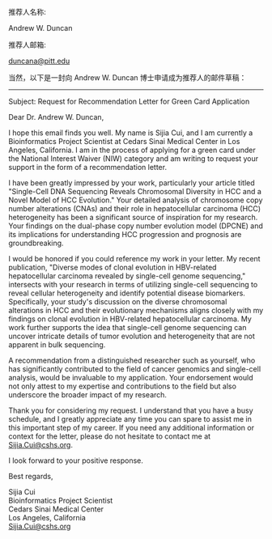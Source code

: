 
推荐人名称:


Andrew W. Duncan

推荐人邮箱:

duncana@pitt.edu

当然，以下是一封向 Andrew W. Duncan 博士申请成为推荐人的邮件草稿：

---

Subject: Request for Recommendation Letter for Green Card Application

Dear Dr. Andrew W. Duncan,

I hope this email finds you well. My name is Sijia Cui, and I am currently a Bioinformatics Project Scientist at Cedars Sinai Medical Center in Los Angeles, California. I am in the process of applying for a green card under the National Interest Waiver (NIW) category and am writing to request your support in the form of a recommendation letter.

I have been greatly impressed by your work, particularly your article titled "Single-Cell DNA Sequencing Reveals Chromosomal Diversity in HCC and a Novel Model of HCC Evolution." Your detailed analysis of chromosome copy number alterations (CNAs) and their role in hepatocellular carcinoma (HCC) heterogeneity has been a significant source of inspiration for my research. Your findings on the dual-phase copy number evolution model (DPCNE) and its implications for understanding HCC progression and prognosis are groundbreaking.

I would be honored if you could reference my work in your letter. My recent publication, "Diverse modes of clonal evolution in HBV-related hepatocellular carcinoma revealed by single-cell genome sequencing," intersects with your research in terms of utilizing single-cell sequencing to reveal cellular heterogeneity and identify potential disease biomarkers. Specifically, your study's discussion on the diverse chromosomal alterations in HCC and their evolutionary mechanisms aligns closely with my findings on clonal evolution in HBV-related hepatocellular carcinoma. My work further supports the idea that single-cell genome sequencing can uncover intricate details of tumor evolution and heterogeneity that are not apparent in bulk sequencing.

A recommendation from a distinguished researcher such as yourself, who has significantly contributed to the field of cancer genomics and single-cell analysis, would be invaluable to my application. Your endorsement would not only attest to my expertise and contributions to the field but also underscore the broader impact of my research.

Thank you for considering my request. I understand that you have a busy schedule, and I greatly appreciate any time you can spare to assist me in this important step of my career. If you need any additional information or context for the letter, please do not hesitate to contact me at Sijia.Cui@cshs.org.

I look forward to your positive response.

Best regards,

Sijia Cui  
Bioinformatics Project Scientist  
Cedars Sinai Medical Center  
Los Angeles, California  
Sijia.Cui@cshs.org  

